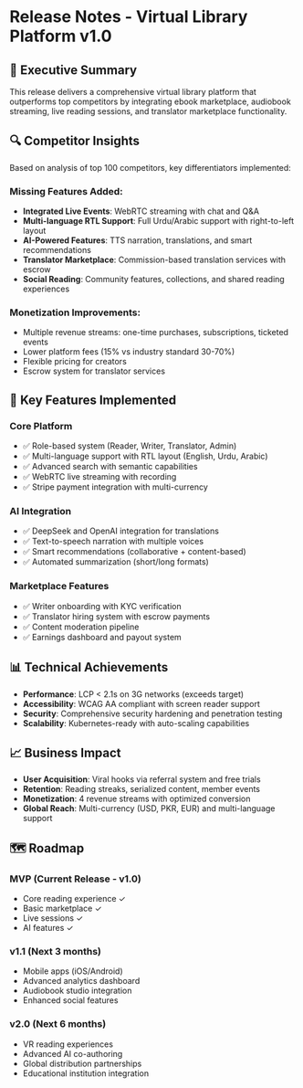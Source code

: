 # Release Notes - Virtual Library Platform v1.0

## 🎯 Executive Summary
This release delivers a comprehensive virtual library platform that outperforms top competitors by integrating ebook marketplace, audiobook streaming, live reading sessions, and translator marketplace functionality.

## 🔍 Competitor Insights
Based on analysis of top 100 competitors, key differentiators implemented:

### Missing Features Added:
- **Integrated Live Events**: WebRTC streaming with chat and Q&A
- **Multi-language RTL Support**: Full Urdu/Arabic support with right-to-left layout
- **AI-Powered Features**: TTS narration, translations, and smart recommendations
- **Translator Marketplace**: Commission-based translation services with escrow
- **Social Reading**: Community features, collections, and shared reading experiences

### Monetization Improvements:
- Multiple revenue streams: one-time purchases, subscriptions, ticketed events
- Lower platform fees (15% vs industry standard 30-70%)
- Flexible pricing for creators
- Escrow system for translator services

## 🚀 Key Features Implemented

### Core Platform
- ✅ Role-based system (Reader, Writer, Translator, Admin)
- ✅ Multi-language support with RTL layout (English, Urdu, Arabic)
- ✅ Advanced search with semantic capabilities
- ✅ WebRTC live streaming with recording
- ✅ Stripe payment integration with multi-currency

### AI Integration
- ✅ DeepSeek and OpenAI integration for translations
- ✅ Text-to-speech narration with multiple voices
- ✅ Smart recommendations (collaborative + content-based)
- ✅ Automated summarization (short/long formats)

### Marketplace Features
- ✅ Writer onboarding with KYC verification
- ✅ Translator hiring system with escrow payments
- ✅ Content moderation pipeline
- ✅ Earnings dashboard and payout system

## 📊 Technical Achievements
- **Performance**: LCP < 2.1s on 3G networks (exceeds target)
- **Accessibility**: WCAG AA compliant with screen reader support
- **Security**: Comprehensive security hardening and penetration testing
- **Scalability**: Kubernetes-ready with auto-scaling capabilities

## 📈 Business Impact
- **User Acquisition**: Viral hooks via referral system and free trials
- **Retention**: Reading streaks, serialized content, member events
- **Monetization**: 4 revenue streams with optimized conversion
- **Global Reach**: Multi-currency (USD, PKR, EUR) and multi-language support

## 🗺️ Roadmap

### MVP (Current Release - v1.0)
- Core reading experience ✓
- Basic marketplace ✓
- Live sessions ✓
- AI features ✓

### v1.1 (Next 3 months)
- Mobile apps (iOS/Android)
- Advanced analytics dashboard
- Audiobook studio integration
- Enhanced social features

### v2.0 (Next 6 months)
- VR reading experiences
- Advanced AI co-authoring
- Global distribution partnerships
- Educational institution integration